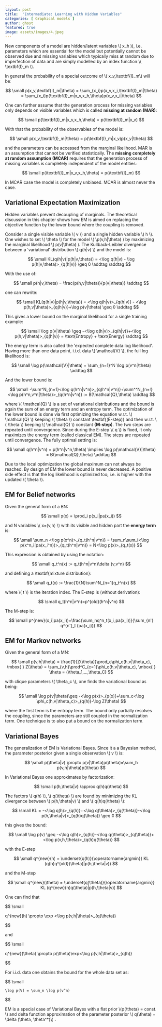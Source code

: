 ```yaml
---
layout: post
title:  "Intermediate: Learning with Hidden Variables"
categories: [ Graphical models ]
author: ghost
featured: true
image: assets/images/4.jpeg
---
```


New components of a model are hidden/latent variables \\( x_h \)), i.e. parameters which are essential for the model but potentially cannot be observed due and missing variables which typically miss at random due to imperfection of data and are simply modelled by an index function \\( \textbf{I}_m \\). 

In general the probability of a special outcome of \\( x_v,\textbf{I}_m\\) will be:

$$ \small
    p(x_v,\textbf{I}_m|\theta) = \sum_{x_i}p(x_v,x_i,\textbf{I}_m|\theta) =  \sum_{x_i}p(\textbf{I}_m|x_v,x_h,\theta)p(x_v,x_i|\theta)
$$

One can further assume that the generation process for missing variables only depends on visible variables which is called **missing at random (MAR)**:

$$ \small
    p(\textbf{I}_m|x_v,x_h,\theta) = p(\textbf{I}_m|x_v)
$$

With that the probability of the observables of the model is:

$$ \small
    p(x_v,\textbf{I}_m|\theta) = p(\textbf{I}_m|x_v)p(x_v|\theta)
$$

and the parameters can be accessed from the marginal likelihood. MAR is an assumption that cannot be verified statistically.
The **missing completely at random assumption (MCAR)** requires that the generation process of missing variables is completely independent of the model entities:

$$ \small
    p(\textbf{I}_m|x_v,x_h,\theta) = p(\textbf{I}_m)
$$

In MCAR case the model is completely unbiased. MCAR is almost never the case.

## Variational Expectation Maximization

Hidden variables prevent decoupling of marginals. The theoretical discussion in this chapter shows how EM is aimed on replacing the objective function by the lower bound where the coupling is removed.

Consider a single visible variable \\( v \\) and a single hidden variable \\( h \\). One wishes to set \\( \theta \\) for the model \\( \p(v,h|\theta) \) by maximizing the marginal likelihood \\( p(v|\theta) \). The Kullback-Leibler divergence between a 'variational' distribution \\( q(h|v) \\) and the model is:

$$ \small
    KL(q(h|v)|p(h|v,\theta)) = <\log q(h|v) - \log p(h|v,\theta)>_{q(h|v)} \geq 0 \addtag \addtag
$$

With the use of:

$$ \small
    p(h|v,\theta) = \frac{p(h,v|\theta)}{p(v|\theta)} \addtag
$$

one can rewrite:

$$ \small
    KL(q(h|v)|p(h|v,\theta)) = <\log q(h|v)>_{q(h|v)} - <\log p(h,v|\theta)>_{q(h|v)}+\log p(v|\theta) \geq 0  \addtag
$$

This gives a lower bound on the marginal likelihood for a single training example:

$$ \small
    \log p(v|\theta) \geq -<\log q(h|v)>_{q(h|v)}+<\log p(h,v|\theta)>_{q(h|v)} = \text{Entropy} + \text{Energy} \addtag
$$

The energy term is also called the 'expected complete data log likelihood'. Having more than one data point, i.i.d. data \\( \mathcal{V} \\), the full log likelihood is:

$$ \small
    \log p(\mathcal{V}|\theta) = \sum_{n=1}^N \log p(v^n|\theta)  \addtag
$$

And the lower bound is:

$$ \small
    -\sum^N_{n=1}<\log q(h^n|v^n)>_{q(h^n|v^n)}+\sum^^N_{n=!}<\log p(h^n,v^n|\theta)>_{q(h^n|v^n)} := B(\mathcal{Q},\theta) \addtag
$$

where \\( \mathcal{Q} \\) is a set of variational distributions and the bound is again the sum of an energy term and an entropy term. The optimization of the lower bound is done via first optimizing the equation w.r.t. \\( \mathcal{Q} \\) keeping \\( \theta \\) constant \textbf{(E-step)} and then w.r.t. \\( \theta \\) keeping \\( \mathcal{Q} \\) constant **(M-step)**. The two steps are repeated until convergence. Since during the E-step \\( q \\) is fixed, it only maximizes the energy term (called classical EM). The steps are repeated until convergence. The fully optimal setting is:

$$ \small
    q(h^n|v^n) = p(h^n|v^n,\theta) \implies \log p(\mathcal{V}|\theta) = B(\mathcal{Q},\theta) \addtag
$$

Due to the local optimization the global maximum can not always be reached. By design of EM the lower bound is never decreased. A positive side effect is that the log likelihood is optimized too, i.e. is higher with the updated \\( \theta \\).

## EM for Belief networks

Given the general form of a BN:

$$ \small
    p(x) = \prod_i p(x_i|pa(x_i))
$$

and N variables \\( x=(v,h) \\) with its visible and hidden part the **energy term** is:

$$ \small
    \sum_n <\log p(x^n)>_{q_t(h^n|v^n)} = \sum_n\sum_i<\log p(x^n_i|pa(x_i^n))>_{q_t(h^n|v^n)} = N<\log p(x)>_{q_t(x)}
$$

This expression is obtained by using the notation:

$$ \small
    q_t^n(x) := q_t(h^n|v^n)\delta (v,v^n)
$$

and defining a \textbf{mixture distribution}:

$$ \small
    q_t(x) := \frac{1}{N}\sum^N_{n=1}q_t^n(x) 
$$

where \\( t \\) is the iteration index. The E-step is (without derivation):

$$ \small
    q_t(h^n|v^n)=p^{old}(h^n|v^n)
$$

The M-step is:

$$ \small
    p^{new}(x_i|pa(x_i))=\frac{\sum_nq^n_t(x_i,pa(x_i))}{\sum_{n'} q^{n'}_t (pa(x_i))}
$$

## EM for Markov networks

Given the general form of a MN:

$$ \small
    p(v,h|\theta) = \frac{1}{Z(\theta)}\prod_c\phi_c(h,v|\theta_c), \mbox{ } Z(\theta) = \sum_{v,h}\prod^C_{c=1}\phi_c(h,v|\theta_c), \mbox{ } \theta = (\theta_1,...,\theta_C)
$$

with clique parameters \\( \theta_c \\), one finds the variational bound as being:

$$ \small
    \log p(v|\theta)\geq -<\log p(x)>_{p(x)}+\sum_c<\log \phi_c(h,v|\theta_c)>_{q(h)}-\log Z(\theta)
$$

where the first term is the entropy term. The bound only partially resolves the coupling, since the parameters are still coupled in the normalization term. One technique is to also put a bound on the normalization term. 

## Variational Bayes

The generalization of EM is Variational Bayes. Since it a a Bayesian method, the parameter posterior given a single observation \\( v \\) is:

$$ \small
    p(\theta|v) \propto p(v|\theta)p(\theta)=\sum_h p(v,h|\theta)p(\theta)
$$

In Variational Bayes one approximates by factorization:

$$ \small
    p(h,\theta|v) \approx q(h)q(\theta)
$$

The factors \\( q(h) \\), \\( q(\theta) \\) are found by minimizing the KL divergence between \\( p(h,\theta|v) \\) and \\( q(h)q(\theta) \\):

$$ \small
    KL = -<\log q(h)>_{q(h)}+<\log q(\theta)>_{q(\theta)}-<\log p(h,\theta|v)>_{q(h)q(\theta)} \geq 0
$$

this gives the bound:

$$ \small
    \log p(v) \geq -<\log q(h)>_{q(h)}-<\log q(\theta)>_{q(\theta)}+<\log p(v,h,\theta)>_{q(h)q(\theta)}
$$

with the E-step

$$ \small
    q^{new}(h) = \underset{q(h)}{\operatorname{argmin}}  KL (q(h)q^{old}(\theta)|p(h,\theta|v))
$$

and the M-step

$$ \small
    q^{new}(\theta) = \underset{q(\theta)}{\operatorname{argmin}}  KL (q^{new}(h)q(\theta)|p(h,\theta|v))
$$

One can find that 

$$ \small

q^{new}(h) \propto \exp <\log p(v,h|\theta)>_{q(\theta)}

$$

and 

$$ \small

q^{new}(\theta) \propto p(\theta)\exp<\log p(v,h|\theta)>_{q(h)}

$$

For i.i.d. data one obtains the bound for the whole data set as:

$$ \small

    \log p(V) = \sum_n \log p(v^n)
    
$$

EM is a special case of Variational Bayes with a flat prior  \\(p(\theta) = const. \\) and delta function approximation of the parameter posterior \\( q(\theta) = \delta (\theta, \theta^*)\\) .
